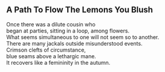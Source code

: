 A Path To Flow The Lemons You Blush
-----------------------------------
Once there was a dilute cousin who  
began at parties, sitting in a loop, among flowers.  
What seems simultaneous to one will not seem so to another.  
There are many jackals outside misunderstood events.  
Crimson clefts of circumstance,  
blue seams above a lethargic mane.  
It recovers like a femininity in the autumn.  
